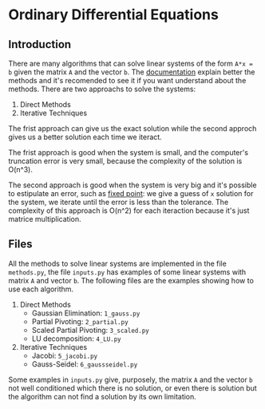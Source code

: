 # Ordinary Differential Equations

## Introduction

There are many algorithms that can solve linear systems of the form ```A*x = b``` given the matrix ```A``` and the vector ```b```.
The [documentation](https://carlos-adir.github.io/NumericalMethods/5.html) explain better the methods and it's recomended to see it if you want understand about the methods.
There are two approachs to solve the systems:

1. Direct Methods
2. Iterative Techniques

The frist approach can give us the exact solution while the second approch gives us a better solution each time we iteract.

The frist approach is good when the system is small, and the computer's truncation error is very small, because the complexity of the solution is O(n^3).

The second approach is good when the system is very big and it's possible to estipulate an error, such as [fixed point](https://carlos-adir.github.io/NumericalMethods/1_2.html): we give a guess of ```x``` solution for the system, we iterate until the error is less than the tolerance.
The complexity of this approach is O(n^2) for each iteraction because it's just matrice multiplication.

## Files

All the methods to solve linear systems are implemented in the file ```methods.py```, the file ```inputs.py``` has examples of some linear systems with matrix ```A``` and vector ```b```.
The following files are the examples showing how to use each algorithm.

1. Direct Methods
    * Gaussian Elimination: ```1_gauss.py```
    * Partial Pivoting: ```2_partial.py```
    * Scaled Partial Pivoting: ```3_scaled.py```
    * LU decomposition: ```4_LU.py```
2. Iterative Techniques
    * Jacobi: ```5_jacobi.py```
    * Gauss-Seidel: ```6_gaussseidel.py```

Some examples in ```inputs.py``` give, purposely, the matrix ```A``` and the vector ```b``` not well conditioned which there is no solution, or even there is solution but the algorithm can not find a solution by its own limitation. 